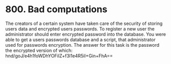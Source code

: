# 800. Bad computations

The creators of a certain system have taken care of the security of storing users data and encrypted users passwords. To register a new user the administrator should enter encrypted password into the database. You were able to get a users passwords database and a script, that administrator used for passwords encryption. The answer for this task is the password the encrypted version of which: hnd/goJ/e4h1foWDhYOFiIZ+f3l1e4R5iI+Gin+FhA==
